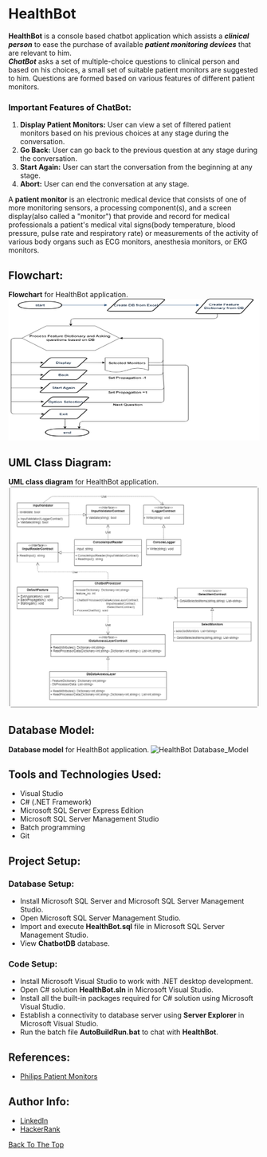 # HealthBot
**HealthBot** is a console based chatbot application which assists a ***clinical person*** to ease the purchase of available ***patient monitoring devices*** that are relevant to him.   
***ChatBot*** asks a set of multiple-choice questions to clinical person and based on his choices, a small set of suitable patient monitors are suggested to him. Questions are formed based on various features of different patient monitors.  

### Important Features of ChatBot:
1. **Display Patient Monitors:** User can view a set of filtered patient monitors based on his previous choices at any stage during the conversation.
2. **Go Back:** User can go back to the previous question at any stage during the conversation.
3. **Start Again:** User can start the conversation from the beginning at any stage.
4. **Abort:** User can end the conversation at any stage.

A **patient monitor** is an electronic medical device that consists of one of more monitoring sensors, a processing component(s), and a screen display(also called a "monitor") that provide and record for medical professionals a patient's medical vital signs(body temperature, blood pressure, pulse rate and respiratory rate) or measurements of the activity of various body organs such as ECG monitors, anesthesia monitors, or EKG monitors.

## Flowchart:
**Flowchart** for HealthBot application.
![HealthBot Flowchart](https://github.com/anuprshetty/HealthBot/blob/master/images/HealthBotFlowchart.png)

## UML Class Diagram:
**UML class diagram** for HealthBot application.
![HealthBot UML Class Diagram](https://github.com/anuprshetty/HealthBot/blob/master/images/HealthBotUMLClassDiagram.png)

## Database Model:
**Database model** for HealthBot application.
![HealthBot Database_Model](https://github.com/anuprshetty/HealthBot/blob/master/images/DBSchema_to_DBObject.png)

## Tools and Technologies Used:
- Visual Studio
- C# (.NET Framework)
- Microsoft SQL Server Express Edition
- Microsoft SQL Server Management Studio
- Batch programming
- Git

## Project Setup:
### Database Setup:
- Install Microsoft SQL Server and Microsoft SQL Server Management Studio.
- Open Microsoft SQL Server Management Studio.
- Import and execute **HealthBot.sql** file in Microsoft SQL Server Management Studio.
- View **ChatbotDB** database.

### Code Setup:
- Install Microsoft Visual Studio to work with .NET desktop development.
- Open C# solution **HealthBot.sln** in Microsoft Visual Studio.
- Install all the built-in packages required for C# solution using Microsoft Visual Studio.
- Establish a connectivity to database server using **Server Explorer** in Microsoft Visual Studio.
- Run the batch file **AutoBuildRun.bat** to chat with **HealthBot**.

## References:
- [Philips Patient Monitors](https://www.philips.co.in/healthcare/solutions/patient-monitoring/patient-monitoring)

## Author Info:
- [LinkedIn](https://www.linkedin.com/in/anuprshetty/)
- [HackerRank](https://www.hackerrank.com/anuprshetty)

[Back To The Top](#HealthBot)
